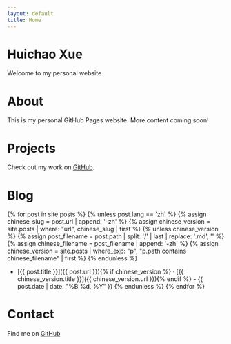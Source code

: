 ```yaml
---
layout: default
title: Home
---
```


# Huichao Xue
Welcome to my personal website

# About
This is my personal GitHub Pages website. More content coming soon!

# Projects
Check out my work on [GitHub](https://github.com/xuehuichao).

# Blog
{% for post in site.posts %}
{% unless post.lang == 'zh' %}
{% assign chinese_slug = post.url | append: '-zh' %}
{% assign chinese_version = site.posts | where: "url", chinese_slug | first %}
{% unless chinese_version %}
{% assign post_filename = post.path | split: '/' | last | replace: '.md', '' %}
{% assign chinese_filename = post_filename | append: '-zh' %}
{% assign chinese_version = site.posts | where_exp: "p", "p.path contains chinese_filename" | first %}
{% endunless %}
- [{{ post.title }}]({{ post.url }}){% if chinese_version %} · [{{ chinese_version.title }}]({{ chinese_version.url }}){% endif %} - {{ post.date | date: "%B %d, %Y" }}
{% endunless %}
{% endfor %}

# Contact
Find me on [GitHub](https://github.com/xuehuichao)